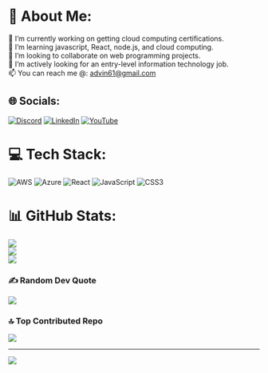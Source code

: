 # 💫 About Me:
🔭 I’m currently working on getting cloud computing certifications.<br>🌱 I’m learning javascript, React, node.js, and cloud computing.<br>👯 I’m looking to collaborate on web programming projects.<br>🤔 I’m actively looking for an entry-level information technology job.<br>📫 You can reach me @: advin61@gmail.com<br>


## 🌐 Socials:
[![Discord](https://img.shields.io/badge/Discord-%237289DA.svg?logo=discord&logoColor=white)](https://discord.gg/https://discord.gg/M5sBXc5W) [![LinkedIn](https://img.shields.io/badge/LinkedIn-%230077B5.svg?logo=linkedin&logoColor=white)](https://linkedin.com/in/samyogk) [![YouTube](https://img.shields.io/badge/YouTube-%23FF0000.svg?logo=YouTube&logoColor=white)](https://youtube.com/@https://www.youtube.com/@Samyog23) 

# 💻 Tech Stack:
![AWS](https://img.shields.io/badge/AWS-%23FF9900.svg?style=flat&logo=amazon-aws&logoColor=white) ![Azure](https://img.shields.io/badge/azure-%230072C6.svg?style=flat&logo=azure-devops&logoColor=white) ![React](https://img.shields.io/badge/react-%2320232a.svg?style=flat&logo=react&logoColor=%2361DAFB) ![JavaScript](https://img.shields.io/badge/javascript-%23323330.svg?style=flat&logo=javascript&logoColor=%23F7DF1E) ![CSS3](https://img.shields.io/badge/css3-%231572B6.svg?style=flat&logo=css3&logoColor=white)
# 📊 GitHub Stats:
![](https://github-readme-stats.vercel.app/api?username=Samyog2312&theme=highcontrast&hide_border=true&include_all_commits=true&count_private=true)<br/>
![](https://github-readme-streak-stats.herokuapp.com/?user=Samyog2312&theme=highcontrast&hide_border=true)<br/>
![](https://github-readme-stats.vercel.app/api/top-langs/?username=Samyog2312&theme=highcontrast&hide_border=true&include_all_commits=true&count_private=true&layout=compact)

### ✍️ Random Dev Quote
![](https://quotes-github-readme.vercel.app/api?type=vetical&theme=tokyonight)

### 🔝 Top Contributed Repo
![](https://github-contributor-stats.vercel.app/api?username=Samyog2312&limit=5&theme=dark&combine_all_yearly_contributions=true)

---
[![](https://visitcount.itsvg.in/api?id=Samyog2312&icon=5&color=3)](https://visitcount.itsvg.in)

<!-- Proudly created with GPRM ( https://gprm.itsvg.in ) -->
